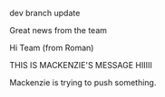 dev branch update

Great news from the team

Hi Team (from Roman)

THIS IS MACKENZIE'S MESSAGE HIIIII

Mackenzie is trying to push something.
